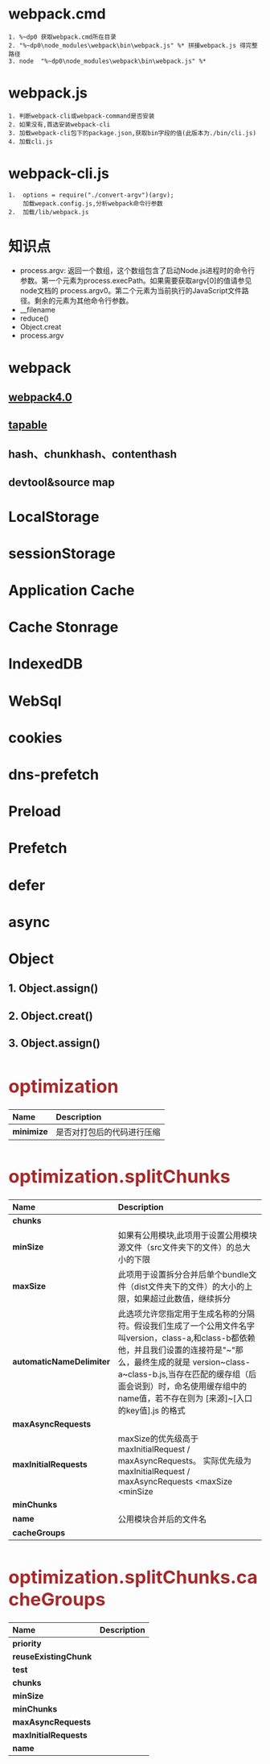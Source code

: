 # webpack.cmd
    1. %~dp0 获取webpack.cmd所在目录
    2. "%~dp0\node_modules\webpack\bin\webpack.js" %* 拼接webpack.js 得完整路径
    3. node  "%~dp0\node_modules\webpack\bin\webpack.js" %*

# webpack.js
    1. 判断webpack-cli或webpack-command是否安装
    2. 如果没有,首选安装webpack-cli
    3. 加载webpack-cli包下的package.json,获取bin字段的值(此版本为./bin/cli.js)
    4. 加载cli.js

# webpack-cli.js
    1.  options = require("./convert-argv")(argv);
        加载wepack.config.js,分析webpack命令行参数
    2.  加载/lib/webpack.js




# 知识点
 * process.argv\: 返回一个数组，这个数组包含了启动Node.js进程时的命令行参数。第一个元素为process.execPath。如果需要获取argv[0]的值请参见node文档的 process.argv0。第二个元素为当前执行的JavaScript文件路径。剩余的元素为其他命令行参数。
 * __filename 
 * reduce()
 * Object.creat
 * process.argv


# webpack

## [webpack4.0](http://blog.51cto.com/13869008/category6.html 'webpack')

## [tapable](https://www.codercto.com/a/21587.html 'tapable')


## hash、chunkhash、contenthash

## devtool&source map

# LocalStorage
# sessionStorage
# Application Cache
# Cache Stonrage
# IndexedDB
# WebSql
# cookies

# dns-prefetch
# Preload
# Prefetch
# defer
# async


# Object

## 1. Object.assign()
## 2. Object.creat()
## 3. Object.assign()


<font color=#A52A2A size=4 >

# optimization

|Name|Description|
|:---|:----------|
|**minimize**|是否对打包后的代码进行压缩|

# optimization.splitChunks

|Name|Description|
|:---|:----------|
|**chunks**||
|**minSize**|如果有公用模块,此项用于设置公用模块源文件（src文件夹下的文件）的总大小的下限|
|**maxSize**|此项用于设置拆分合并后单个bundle文件（dist文件夹下的文件）的大小的上限，如果超过此数值，继续拆分|
|**automaticNameDelimiter**|此选项允许您指定用于生成名称的分隔符。假设我们生成了一个公用文件名字叫version，class-a,和class-b都依赖他，并且我们设置的连接符是"~"那么，最终生成的就是 version~class-a~class-b.js,当存在匹配的缓存组（后面会说到）时，命名使用缓存组中的name值，若不存在则为  [来源]~[入口的key值].js  的格式|
|**maxAsyncRequests**||
|**maxInitialRequests**|maxSize的优先级高于maxInitialRequest / maxAsyncRequests。 实际优先级为maxInitialRequest / maxAsyncRequests <maxSize <minSize|
|**minChunks**||
|**name**|公用模块合并后的文件名|
|**cacheGroups**||
# optimization.splitChunks.cacheGroups

|Name|Description|
|:---|:----------|
|**priority**||
|**reuseExistingChunk**||
|**test**||
|**chunks**||
|**minSize**||
|**minChunks**||
|**maxAsyncRequests**||
|**maxInitialRequests**||
|**name**||



</font>




[splitChunks]:https://blog.csdn.net/qq_26733915/article/details/79458533 
[splitChunks]:https://www.codercto.com/a/24308.html
[splitChunks]:http://www.likecs.com/show-17716.html
[splitChunks]:https://segmentfault.com/a/1190000015919928
[splitChunks]:https://github.com/liangklfangl/commonsChunkPlugin_Config
[splitChunks]:https://www.cnblogs.com/ufex/p/8758792.html
[splitChunks]:https://www.jb51.net/article/147552.htm
[splitChunks]:https://segmentfault.com/a/1190000013253553
[splitChunks]:https://blog.csdn.net/napoleonxxx/article/details/81975186


[tree-shakeing]:
https://vincentdchan.github.io/2018/05/better-tree-shaking-with-scope-analysis/



